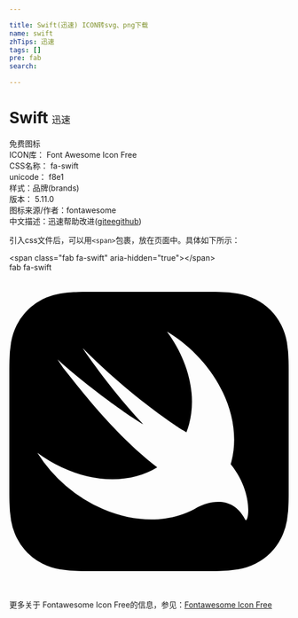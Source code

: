 ```yaml
---

title: Swift(迅速) ICON转svg、png下载
name: swift
zhTips: 迅速
tags: []
pre: fab
search: 

---
```


# Swift  <small style="font-size: 60%;font-weight: 100">迅速</small>


<div class="detail-page">
<p>
<span><span class="badge-success badge">免费图标</span> </span>
<br/>
<span>
ICON库：
<span class="badge-secondary badge">Font Awesome Icon Free</span> 
</span>
<br/>
<span>
CSS名称：
<span class="badge-secondary badge">fa-swift</span> 
</span>
<br/>
<span>
unicode：
<span class="badge-secondary badge">f8e1</span> 
<copy-btn content='f8e1' btn-title=""></copy-btn>
<copy-btn :content='String.fromCodePoint(parseInt("f8e1", 16))' btn-title="复制U"></copy-btn>
</span><br/><span>样式：<span class="badge-light badge">品牌(brands)</span></span>
<br/>
<span>
版本：
<span class="badge-secondary badge">5.11.0</span> 
</span>
<br/>
<span>图标来源/作者：<span class="badge-light badge">fontawesome</span></span> 
<br/>
<span class="zh-detail">中文描述：<span class="badge-primary badge">迅速</span><span class="help-link"><span>帮助改进</span>(<a href="https://gitee.com/liuwave/icon-helper/edit/master/json/fontawesome/brands/swift.json" target="_blank" rel="noopener noreferrer">gitee</a><a href="https://github.com/liuwave/icon-helper/edit/master/json/fontawesome/brands/swift.json" target="_blank" rel="noopener noreferrer">github</a></span>)</span><br/>
</p>
</div>
<div class="alert alert-dark">
  <i class="fab fa-swift fa-xs"></i>
  <i class="fab fa-swift fa-sm"></i>
  <i class="fab fa-swift fa-lg"></i>
  <i class="fab fa-swift fa-2x"></i>
  <i class="fab fa-swift fa-3x"></i>
  <i class="fab fa-swift fa-5x"></i>
  <i class="fab fa-swift fa-7x"></i>
</div>
<div>
  <p>引入css文件后，可以用<code>&lt;span&gt;</code>包裹，放在页面中。具体如下所示：    
  </p>
  <div class="alert alert-primary" style="font-size: 14px">
    &lt;span class="fab fa-swift" aria-hidden="true"&gt;&lt;/span&gt;
    <copy-btn content='<span class="fab fa-swift" aria-hidden="true"></span>'></copy-btn>
  </div>
  <div class="alert alert-secondary">
    <i class="fab fa-swift"
    style="font-size: 24px"
    aria-hidden="true"></i> fab fa-swift
    <copy-btn content="fab fa-swift" btn-title="复制图标名称"></copy-btn>
  </div>
</div>
<div id="svg" class="svg-wrap">
<svg xmlns="http://www.w3.org/2000/svg" viewBox="0 0 448 512"><path d="M448 156.09c0-4.51-.08-9-.2-13.52a196.31 196.31 0 0 0-2.58-29.42 99.62 99.62 0 0 0-9.22-28A94.08 94.08 0 0 0 394.84 44a99.17 99.17 0 0 0-28-9.22 195 195 0 0 0-29.43-2.59c-4.51-.12-9-.17-13.52-.2H124.14c-4.51 0-9 .08-13.52.2-2.45.07-4.91.15-7.37.27a171.68 171.68 0 0 0-22.06 2.32 103.06 103.06 0 0 0-21.21 6.1q-3.46 1.45-6.81 3.12a94.66 94.66 0 0 0-18.39 12.32c-1.88 1.61-3.69 3.28-5.43 5A93.86 93.86 0 0 0 12 85.17a99.45 99.45 0 0 0-9.22 28 196.31 196.31 0 0 0-2.54 29.4c-.13 4.51-.18 9-.21 13.52v199.83c0 4.51.08 9 .21 13.51a196.08 196.08 0 0 0 2.58 29.42 99.3 99.3 0 0 0 9.22 28A94.31 94.31 0 0 0 53.17 468a99.47 99.47 0 0 0 28 9.21 195 195 0 0 0 29.43 2.59c4.5.12 9 .17 13.52.2H323.91c4.51 0 9-.08 13.52-.2a196.59 196.59 0 0 0 29.44-2.59 99.57 99.57 0 0 0 28-9.21A94.22 94.22 0 0 0 436 426.84a99.3 99.3 0 0 0 9.22-28 194.79 194.79 0 0 0 2.59-29.42c.12-4.5.17-9 .2-13.51V172.14c-.01-5.35-.01-10.7-.01-16.05zm-69.88 241c-20-38.93-57.23-29.27-76.31-19.47-1.72 1-3.48 2-5.25 3l-.42.25c-39.5 21-92.53 22.54-145.85-.38A234.64 234.64 0 0 1 45 290.12a230.63 230.63 0 0 0 39.17 23.37c56.36 26.4 113 24.49 153 0-57-43.85-104.6-101-141.09-147.22a197.09 197.09 0 0 1-18.78-25.9c43.7 40 112.7 90.22 137.48 104.12-52.57-55.49-98.89-123.94-96.72-121.74 82.79 83.42 159.18 130.59 159.18 130.59 2.88 1.58 5 2.85 6.73 4a127.44 127.44 0 0 0 4.16-12.47c13.22-48.33-1.66-103.58-35.31-149.2C329.61 141.75 375 229.34 356.4 303.42c-.44 1.73-.95 3.4-1.44 5.09 38.52 47.4 28.04 98.17 23.13 88.59z"/></svg>
</div>
<detail full-name='fa-swift'></detail>
    
<div><p>更多关于  Fontawesome Icon Free的信息，参见：<a target="_blank" href="https://iconhelper.cn/fontawesome.html">Fontawesome Icon Free</a>
</p></div>
